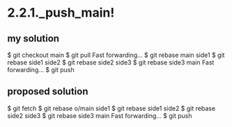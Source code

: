 # 2.2.1._push_main!

## my solution


$ git checkout main
$ git pull
    Fast forwarding...
$ git rebase main side1
$ git rebase side1 side2
$ git rebase side2 side3
$ git rebase side3 main
    Fast forwarding...
$ git push

## proposed solution

$ git fetch
$ git rebase o/main side1
$ git rebase side1 side2
$ git rebase side2 side3
$ git rebase side3 main
    Fast forwarding...
$ git push
